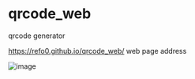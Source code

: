 # qrcode_web
qrcode generator

https://refo0.github.io/qrcode_web/ web page address


![image](https://github.com/ReFo0/qrcode_web/assets/77904942/75407a4a-7afe-4dde-8e75-27fb943b51d9)
